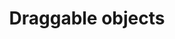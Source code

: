 ---
title: Draggable objects
layout: bookmark
tags:
  - Tech
  - Design
  - Web
description: Many of my interactive pages have a draggable object. I want the reader to move the object around, and I want the diagram to respond in some way. Here I’ll document the code I use to make this work with both mouse and touch input, using browser features that are widely supported since 2020.
link: https://www.redblobgames.com/making-of/draggable/
share:
---
